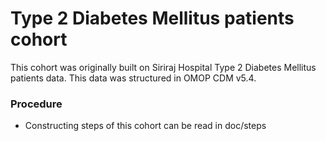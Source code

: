 # Type 2 Diabetes Mellitus patients cohort

This cohort was originally built on Siriraj Hospital Type 2 Diabetes Mellitus patients data. This data was structured in OMOP CDM v5.4.

### Procedure
- Constructing steps of this cohort can be read in doc/steps
